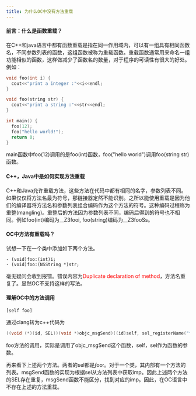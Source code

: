 ```yaml
---
title: 为什么OC中没有方法重载
---
```


#### 前言：什么是函数重载？

在C++和java语言中都有函数重载是指在同一作用域内，可以有一组具有相同函数名，不同参数列表的函数，这组函数被称为重载函数。重载函数通常用来命名一组功能相似的函数，这样做减少了函数名的数量，对于程序的可读性有很大的好处。例如：

```C++
void foo(int i) {
  cout<<"print a integer :"<<i<<endl;
}

void foo(string str) {
  cout<<"print a string :"<<str<<endl;
}

int main() {
  foo(12);
  foo("hello world!");
  return 0;
}
```

main函数中foo(12)调用的是foo(int)函数，foo("hello world")调用foo(string str)函数。

#### C++，Java中是如何实现方法重载

C++和Java允许重载方法，这些方法在代码中都有相同的名字，参数列表不同。如果仅仅将方法名最为符号，那链接器定然不能识别。之所以能使用重载是因为他们的编译器将方法名和参数列表组合编码作为这个方法的符号。这种编码过程称为重整(mangling)。重整后的方法因为参数列表不同，编码后得到的符号也不相同。例如foo(int)编码为\_\_Z3fooi, foo(string)编码为\_\_Z3fooSs。

#### OC中方法有重载吗？

试想一下在一个类中添加如下两个方法。

```objc
- (void)foo:(int)i;
- (void)foo:(NSString *)str;
```

毫无疑问会收到报错。错误内容为<font color=red>Duplicate declaration of method</font>，方法名重复了。显然OC不支持这样的写法。

#### 理解OC中的方法调用

```objc
[self foo]
```

通过clang转为c++代码为

```c++
((void (*)(id, SEL))(void *)objc_msgSend)((id)self, sel_registerName("foo"));
```

foo方法的调用，实际是调用了objc_msgSend这个函数，self，sel作为函数的参数。

再来看下上述两个方法。两者的sel都是<em>foo:</em>。对于一个类，其内部有一个方法的列表。msgSend函数的实现为根据sel从方法列表中获取imp。因此上述两个方法的SEL存在重复，msgSend函数不能区分，找到对应的imp。因此，在OC语言中不存在上述的方法重载。

